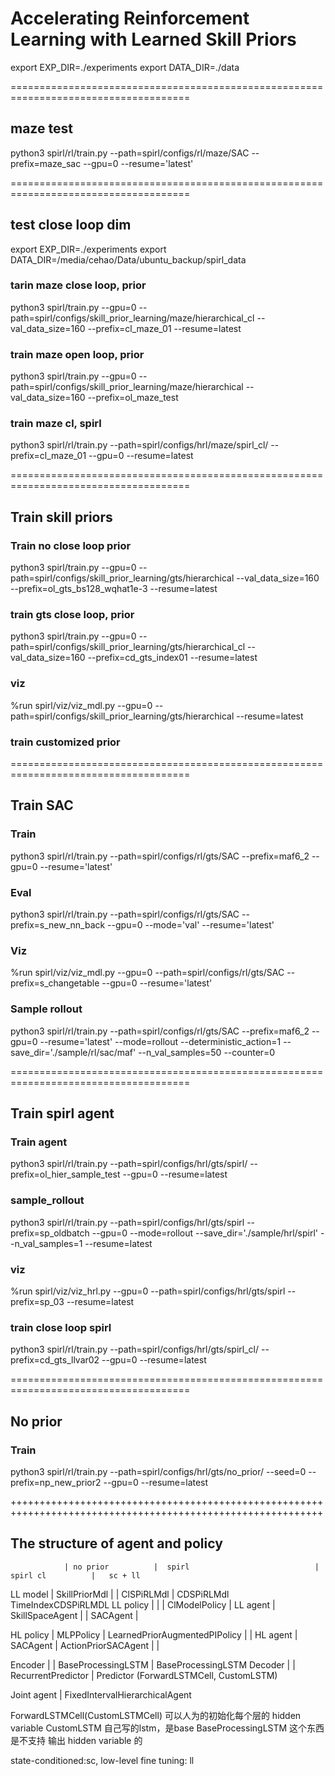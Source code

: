 # Accelerating Reinforcement Learning with Learned Skill Priors



export EXP_DIR=./experiments
export DATA_DIR=./data

=====================================================================================
## maze test
python3 spirl/rl/train.py --path=spirl/configs/rl/maze/SAC --prefix=maze_sac --gpu=0 --resume='latest'


=====================================================================================
## test close loop dim
export EXP_DIR=./experiments
export DATA_DIR=/media/cehao/Data/ubuntu_backup/spirl_data

### tarin maze close loop, prior
python3 spirl/train.py --gpu=0 --path=spirl/configs/skill_prior_learning/maze/hierarchical_cl --val_data_size=160 --prefix=cl_maze_01 --resume=latest

### train maze open loop, prior
python3 spirl/train.py --gpu=0 --path=spirl/configs/skill_prior_learning/maze/hierarchical --val_data_size=160 --prefix=ol_maze_test

### train maze cl, spirl
python3 spirl/rl/train.py --path=spirl/configs/hrl/maze/spirl_cl/ --prefix=cl_maze_01 --gpu=0 --resume=latest



=====================================================================================
## Train skill priors
### Train no close loop prior
python3 spirl/train.py --gpu=0 --path=spirl/configs/skill_prior_learning/gts/hierarchical --val_data_size=160 --prefix=ol_gts_bs128_wqhat1e-3 --resume=latest


### train gts close loop, prior
python3 spirl/train.py --gpu=0 --path=spirl/configs/skill_prior_learning/gts/hierarchical_cl --val_data_size=160 --prefix=cd_gts_index01 --resume=latest


### viz
%run spirl/viz/viz_mdl.py --gpu=0 --path=spirl/configs/skill_prior_learning/gts/hierarchical --resume=latest

### train customized prior


=====================================================================================
## Train SAC
### Train
python3 spirl/rl/train.py --path=spirl/configs/rl/gts/SAC --prefix=maf6_2 --gpu=0 --resume='latest'

### Eval
python3 spirl/rl/train.py --path=spirl/configs/rl/gts/SAC --prefix=s_new_nn_back --gpu=0  --mode='val' --resume='latest'

### Viz
%run spirl/viz/viz_mdl.py --gpu=0 --path=spirl/configs/rl/gts/SAC --prefix=s_changetable --gpu=0  --resume='latest'


### Sample rollout
python3 spirl/rl/train.py --path=spirl/configs/rl/gts/SAC --prefix=maf6_2 --gpu=0 --resume='latest' --mode=rollout --deterministic_action=1 --save_dir='./sample/rl/sac/maf' --n_val_samples=50 --counter=0

=====================================================================================
## Train spirl agent
### Train agent
python3 spirl/rl/train.py --path=spirl/configs/hrl/gts/spirl/ --prefix=ol_hier_sample_test --gpu=0 --resume=latest

### sample_rollout
python3 spirl/rl/train.py --path=spirl/configs/hrl/gts/spirl --prefix=sp_oldbatch --gpu=0  --mode=rollout --save_dir='./sample/hrl/spirl' --n_val_samples=1 --resume=latest

### viz
%run spirl/viz/viz_hrl.py --gpu=0 --path=spirl/configs/hrl/gts/spirl --prefix=sp_03 --resume=latest


### train close loop spirl
python3 spirl/rl/train.py --path=spirl/configs/hrl/gts/spirl_cl/ --prefix=cd_gts_llvar02 --gpu=0 --resume=latest

=====================================================================================
## No prior
### Train
python3 spirl/rl/train.py --path=spirl/configs/hrl/gts/no_prior/ --seed=0 --prefix=np_new_prior2 --gpu=0 --resume=latest






++++++++++++++++++++++++++++++++++++++++++++++++++++++++++++++++++++++++++++++++++++++++++++++++++++++++++++
## The structure of agent and policy

                | no prior          |  spirl                            | spirl cl          |   sc + ll

 LL model       | SkillPriorMdl     |                                   | ClSPiRLMdl        | CDSPiRLMdl TimeIndexCDSPiRLMDL
 LL policy      |                   |                                   | ClModelPolicy     | 
 LL agent       | SkillSpaceAgent   |                                   | SACAgent          |

 HL policy      | MLPPolicy         | LearnedPriorAugmentedPIPolicy     |                   |
 HL agent       | SACAgent          | ActionPriorSACAgent               |                   |

 Encoder        |                   | BaseProcessingLSTM                | BaseProcessingLSTM
 Decoder        |                   | RecurrentPredictor                | Predictor
                                      (ForwardLSTMCell, CustomLSTM)

 Joint agent    | FixedIntervalHierarchicalAgent



ForwardLSTMCell(CustomLSTMCell) 可以人为的初始化每个层的 hidden variable
CustomLSTM 自己写的lstm，是base
BaseProcessingLSTM 这个东西是不支持 输出 hidden variable 的

state-conditioned:sc, low-level fine tuning: ll

